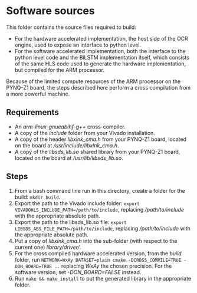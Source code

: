 # Software sources

This folder contains the source files required to build:
 - For the hardware accelerated implementation, the host side of the OCR engine, used to expose an interface to python level.
 - For the software accelerated implementation, both the interface to the python level code and the BiLSTM implementation itself, which consists of the same HLS code used to generate the hardware implementation, but compiled for the ARM processor.

Because of the limited compute resources of the ARM processor on the PYNQ-Z1 board, the steps described here perform a cross compilation from a more powerful machine.

## Requirements 
 - An *arm-linux-gnueabihf-g++* cross-compiler.
 - A copy of the *include* folder from your Vivado installation.
 - A copy of the header *libxlnk_cma.h* from your PYNQ-Z1 board, located on the board at */usr/include/libxlnk_cma.h*.
 - A copy of the *libsds_lib.so* shared library from your PYNQ-Z1 board, located on the board at */usr/lib/libsds_lib.so*.
 
## Steps
1. From a bash command line run in this directory, create a folder for the build: `mkdir build`.
2. Export the path to the Vivado include folder: `export VIVADOHLS_INCLUDE_PATH=/path/to/include`, replacing */path/to/include* with the appropriate absolute path.
3. Export the path to the libsds_lib.so file: `export LIBSDS_ABS_FILE_PATH=/path/to/include`, replacing */path/to/include* with the appropriate absolute path.
4. Put a copy of *libxlnk_cma.h* into the sub-folder (with respect to the current one) *library/driver/*.
5. For the cross compiled hardware accelerated version, from the *build* folder, run `NETWORK=WxAy DATASET=plain cmake -DCROSS_COMPILE=TRUE -DON_BOARD=TRUE ..` replacing *WxAy*  the chosen precision. For the software version, set *-DON_BOARD=FALSE* instead.
6. Run `make && make install` to put the generated library in the appropriate folder.


